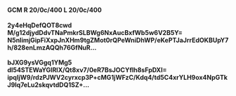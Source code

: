 #### GCM R 20/0c/400 L 20/0c/400
**2y4eHqDefQOT8cwd**<br/>**M/g12djydDdvTNaPmkrSLBWg6NxAucBxfWb5w6V2B5Y=**<br/>**N5nlimjGipFiXxpJnXHm9tgZMot0rQPeWniDhWP/eKePTJaJrrEdOKBUpY7h/828enLmzAQQh76GfNuR...**<br/><br/>
**bJXG9ysVGgq1YMg5**<br/>**dI54STEWaYGIRlX/Qt8xv7/0eR7BsJOCYflh8sFpDXI=**<br/>**ipqIjW9/rdzPJWV2cyrxcp3P+cMG1jWFzC/Kdq4/td5C4xrYLH9ox4NpGTkJ9lq7eLu2skqvtdDQ1SZ+...**